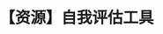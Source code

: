 ---
title: 【资源】自我评估工具
tags: [孤独症, 孤独症谱系, Austim, AS]
color: warning
description: 资源贴，也包括一些伴随状况的评估
external_url: http://mp.weixin.qq.com/s?__biz=MzIyMzgyMjY5NQ==&amp;mid=2247483687&amp;idx=1&amp;sn=de03b4d33d84ec0c49768ccb8a52e621&amp;chksm=e819172fdf6e9e39542ba3cb14b04b4ed67b03e68cf62f14a83f3970e3c519be9c16b477bb3e&amp;scene=27#wechat_redirect
---